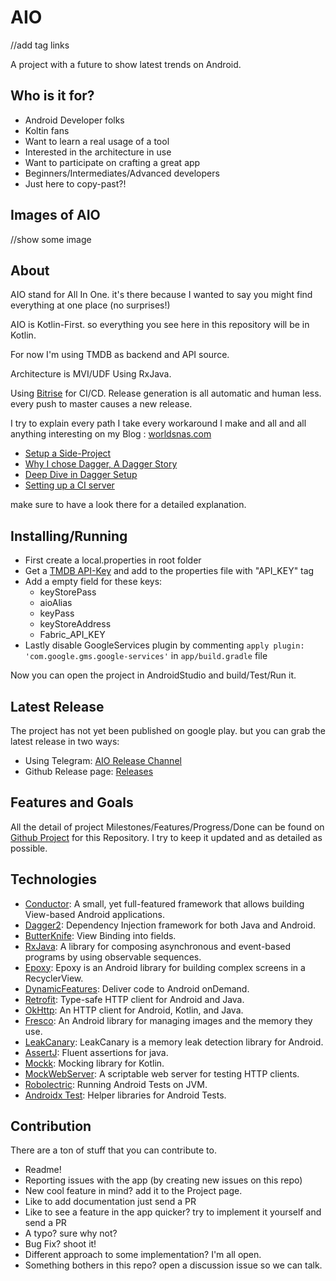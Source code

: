 # AIO
 
//add tag links
 
A project with a future to show latest trends on Android.

## Who is it for?

- Android Developer folks
- Koltin fans
- Want to learn a real usage of a tool
- Interested in the architecture in use
- Want to participate on crafting a great app
- Beginners/Intermediates/Advanced developers
- Just here to copy-past?! 

## Images of AIO

//show some image


## About

AIO stand for All In One. it's there because I wanted to say 
you might find everything at one place (no surprises!)

AIO is Kotlin-First. so everything you see here in this repository will be in Kotlin.

For now I'm using TMDB as backend and API source.

Architecture is MVI/UDF Using RxJava.

Using [Bitrise](https://www.bitrise.io/) for CI/CD. Release generation is all automatic and human less. every push to master causes a new release.

I try to explain every path I take every workaround I make and all and all anything interesting on my Blog : [worldsnas.com](https://worldsnas.com)
- [Setup a Side-Project](http://bit.ly/326Rm8a)
- [Why I chose Dagger, A Dagger Story](http://bit.ly/2Si0mD2)
- [Deep Dive in Dagger Setup](http://bit.ly/2JOGQu3)
- [Setting up a CI server](http://bit.ly/335AYFx)

make sure to have a look there for a detailed explanation.

## Installing/Running

- First create a local.properties in root folder
- Get a [TMDB API-Key](https://developers.themoviedb.org/3/getting-started/introduction) and add to the properties file with "API_KEY" tag
- Add a empty field for these keys: 
  - keyStorePass
  - aioAlias
  - keyPass
  - keyStoreAddress
  - Fabric_API_KEY
- Lastly disable GoogleServices plugin by commenting ```apply plugin: 'com.google.gms.google-services'``` in ```app/build.gradle``` file


Now you can open the project in AndroidStudio and build/Test/Run it.


## Latest Release

The project has not yet been published on google play. but you can grab the latest release in two ways:

- Using Telegram: [AIO Release Channel](https://t.me/AIO_release)
- Github Release page: [Releases](https://github.com/worldsnas/AIO/releases)


## Features and Goals

All the detail of project Milestones/Features/Progress/Done can be found on [Github Project](https://github.com/worldsnas/AIO/projects/1) for this Repository.
I try to keep it updated and as detailed as possible.


## Technologies

- [Conductor](https://www.bitrise.io/): A small, yet full-featured framework that allows building View-based Android applications. 
- [Dagger2](https://dagger.dev/users-guide): Dependency Injection framework for both Java and Android.
- [ButterKnife](https://github.com/JakeWharton/butterknife): View Binding into fields.
- [RxJava](https://github.com/ReactiveX/RxJava): A library for composing asynchronous and event-based programs by using observable sequences.
- [Epoxy](https://github.com/airbnb/epoxy): Epoxy is an Android library for building complex screens in a RecyclerView.
- [DynamicFeatures](https://developer.android.com/studio/projects/dynamic-delivery): Deliver code to Android onDemand.
- [Retrofit](https://github.com/square/retrofit): Type-safe HTTP client for Android and Java.
- [OkHttp](https://github.com/square/okhttp): An HTTP client for Android, Kotlin, and Java.
- [Fresco](https://github.com/facebook/fresco): An Android library for managing images and the memory they use.
- [LeakCanary](https://github.com/square/leakcanary): LeakCanary is a memory leak detection library for Android.
- [AssertJ](https://joel-costigliola.github.io/assertj/): Fluent assertions for java. 
- [Mockk](https://github.com/mockk/mockk): Mocking library for Kotlin.
- [MockWebServer](https://github.com/square/okhttp/tree/master/mockwebserver): A scriptable web server for testing HTTP clients.
- [Robolectric](http://robolectric.org/): Running Android Tests on JVM.
- [Androidx Test](https://developer.android.com/training/testing/): Helper libraries for Android Tests.

## Contribution

There are a ton of stuff that you can contribute to.

- Readme!
- Reporting issues with the app (by creating new issues on this repo)
- New cool feature in mind? add it to the Project page.
- Like to add documentation just send a PR
- Like to see a feature in the app quicker? try to implement it yourself and send a PR
- A typo? sure why not?
- Bug Fix? shoot it!
- Different approach to some implementation? I'm all open.
- Something bothers in this repo? open a discussion issue so we can talk.


